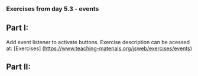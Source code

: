 ### Exercises from day 5.3 - events

## Part I: 
Add event listener to activate buttons. Exercise description can be acessed at: [Exercises] (https://www.teaching-materials.org/jsweb/exercises/events)

## Part II:
